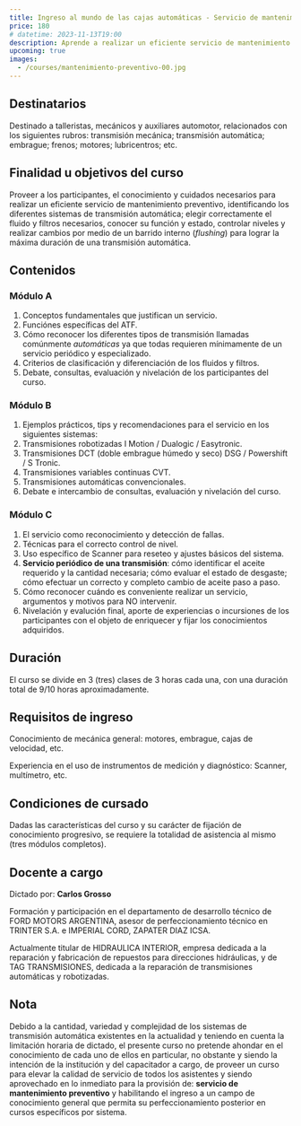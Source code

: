 ```yaml
---
title: Ingreso al mundo de las cajas automáticas - Servicio de mantenimiento preventivo
price: 180
# datetime: 2023-11-13T19:00
description: Aprende a realizar un eficiente servicio de mantenimiento preventivo en diversas transmisiones automáticas y conviértete en un experto en cuidado automotriz.
upcoming: true
images:
  - /courses/mantenimiento-preventivo-00.jpg
---
```


## Destinatarios

Destinado a talleristas, mecánicos y auxiliares automotor, relacionados con los siguientes rubros: transmisión mecánica; transmisión automática; embrague; frenos; motores; lubricentros; etc.

## Finalidad u objetivos del curso

Proveer a los participantes, el conocimiento y cuidados necesarios para realizar un eficiente servicio de mantenimiento preventivo, identificando los diferentes sistemas de transmisión automática; elegir correctamente el fluido y filtros necesarios, conocer su función y estado, controlar niveles y realizar cambios por medio de un barrido interno (_flushing_) para lograr la máxima duración de una transmisión automática.

## Contenidos

### Módulo A

1. Conceptos fundamentales que justifican un servicio.
2. Funciónes específicas del ATF.
3. Cómo reconocer los diferentes tipos de transmisión llamadas comúnmente _automáticas_ ya que todas requieren mínimamente de un servicio periódico y especializado.
4. Criterios de clasificación y diferenciación de los fluidos y filtros.
5. Debate, consultas, evaluación y nivelación de los participantes del curso.

### Módulo B

1. Ejemplos prácticos, tips y recomendaciones para el servicio en los siguientes sistemas:
2. Transmisiones robotizadas I Motion / Dualogic / Easytronic.
3. Transmisiones DCT (doble embrague húmedo y seco) DSG / Powershift / S Tronic.
4. Transmisiones variables continuas CVT.
5. Transmisiones automáticas convencionales.
6. Debate e intercambio de consultas, evaluación y nivelación del curso.

### Módulo C

1. El servicio como reconocimiento y detección de fallas.
2. Técnicas para el correcto control de nivel.
3. Uso específico de Scanner para reseteo y ajustes básicos del sistema.
4. **Servicio periódico de una transmisión**: cómo identificar el aceite requerido y la cantidad necesaria; cómo evaluar el estado de desgaste; cómo efectuar un correcto y completo cambio de aceite paso a paso.
5. Cómo reconocer cuándo es conveniente realizar un servicio, argumentos y motivos para NO intervenir.
6. Nivelación y evalución final, aporte de experiencias o incursiones de los participantes con el objeto de enriquecer y fijar los conocimientos adquiridos.

## Duración

El curso se divide en 3 (tres) clases de 3 horas cada una, con una duración total de 9/10 horas aproximadamente.

## Requisitos de ingreso

Conocimiento de mecánica general: motores, embrague, cajas de velocidad, etc.

Experiencia en el uso de instrumentos de medición y diagnóstico: Scanner, multímetro, etc.

## Condiciones de cursado

Dadas las características del curso y su carácter de fijación de conocimiento progresivo, se requiere la totalidad de asistencia al mismo (tres módulos completos).

## Docente a cargo

Dictado por: **Carlos Grosso**

Formación y participación en el departamento de desarrollo técnico de FORD MOTORS ARGENTINA, asesor de perfeccionamiento técnico en TRINTER S.A. e IMPERIAL CORD, ZAPATER DIAZ ICSA.

Actualmente titular de HIDRAULICA INTERIOR, empresa dedicada a la reparación y fabricación de repuestos para direcciones hidráulicas, y de TAG TRANSMISIONES, dedicada a la reparación de transmisiones automáticas y robotizadas.

## Nota

Debido a la cantidad, variedad y complejidad de los sistemas de transmisión automática existentes en la actualidad y teniendo en cuenta la limitación horaria de dictado, el presente curso no pretende ahondar en el conocimiento de cada uno de ellos en particular, no obstante y siendo la intención de la institución y del capacitador a cargo, de proveer un curso para elevar la calidad de servicio de todos los asistentes y siendo aprovechado en lo inmediato para la provisión de: **servicio de mantenimiento preventivo** y habilitando el ingreso a un campo de conocimiento general que permita su perfeccionamiento posterior en cursos específicos por sistema.
